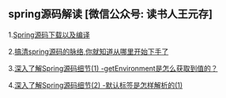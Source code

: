 ## spring源码解读 [**微信公众号: 读书人王元存**]
1.[Spring源码下载以及编译](https://mp.weixin.qq.com/s?__biz=MzU3NDQ0ODEzNQ==&mid=2247483886&idx=1&sn=61248b861599a299bab50ae3366d9d5d&chksm=fd337686ca44ff909e495a6b60ae2249ff60e02c07957a217cfecaa44a1cca5004732294d73b#rd)  

2.[搞清spring源码的脉络,你就知道从哪里开始下手了](https://mp.weixin.qq.com/s?__biz=MzU3NDQ0ODEzNQ==&mid=2247484689&idx=1&sn=8208681efe0a9321fa95ceade092e41e&chksm=fd337279ca44fb6f2839cd895b719701e7036b3cb35177d0c7e48c15fe5e3659e903b9109023#rd)  

3.[深入了解Spring源码细节(1) -getEnvironment是怎么获取到值的？](https://mp.weixin.qq.com/s?__biz=MzU3NDQ0ODEzNQ==&mid=2247484711&idx=1&sn=a295c0306115e57854e0a1801ad5d551&chksm=fd33724fca44fb592639f0b2250381df52b2c5db092093283a99690106a2c08e8321f3f84b24#rd) 

4.[深入了解Spring源码细节(2) -默认标签是怎样解析的(1)](https://mp.weixin.qq.com/s?__biz=MzU3NDQ0ODEzNQ==&mid=2247484738&idx=1&sn=afdec7f773d4bac8fe661c3a9f385bcb&chksm=fd33722aca44fb3cbd78142b94fbdbdbe80c5f575d262b0eba47e14bfa24c910233c6a8f91be#rd)

